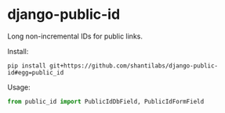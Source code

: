 django-public-id
==================

Long non-incremental IDs for public links.

Install:
```
pip install git+https://github.com/shantilabs/django-public-id#egg=public_id
```

Usage:
```python
from public_id import PublicIdDbField, PublicIdFormField
```

